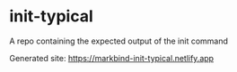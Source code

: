 # init-typical
A repo containing the expected output of the init command

Generated site: https://markbind-init-typical.netlify.app
